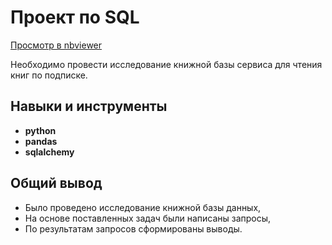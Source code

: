 # Проект по SQL
[Просмотр в nbviewer](https://nbviewer.org/github/franktoblack/ya_practicum_projects/blob/fea754b43233c8adfa3b3f1f7ea425a845a55e5e/final_project/sql_final.ipynb)

Необходимо провести исследование книжной базы сервисa для чтения книг по подписке.

## Навыки и инструменты

- **python**
- **pandas**
- **sqlalchemy**

## 

## Общий вывод

- Было проведено исследование книжной базы данных,
- На основе поставленных задач были написаны запросы,
- По результатам запросов сформированы выводы.
